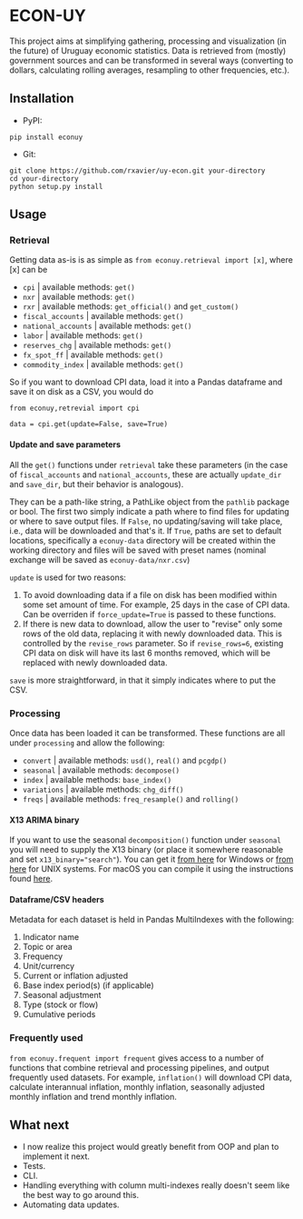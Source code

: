 # ECON-UY

This project aims at simplifying gathering, processing and visualization (in the future) of Uruguay economic statistics. Data is retrieved from (mostly) government sources and can be transformed in several ways (converting to dollars, calculating rolling averages, resampling to other frequencies, etc.).

## Installation

* PyPI:

```
pip install econuy
```


* Git:

```
git clone https://github.com/rxavier/uy-econ.git your-directory
cd your-directory
python setup.py install
```

## Usage

### Retrieval

Getting data as-is is as simple as `from econuy.retrieval import [x]`, where [x] can be
* `cpi` | available methods: `get()`
* `nxr` | available methods: `get()`
* `rxr` | available methods: `get_official()` and `get_custom()`
* `fiscal_accounts` | available methods: `get()`
* `national_accounts` | available methods: `get()`
* `labor` | available methods: `get()`
* `reserves_chg` | available methods: `get()`
* `fx_spot_ff` | available methods: `get()`
* `commodity_index` | available methods: `get()`

So if you want to download CPI data, load it into a Pandas dataframe and save it on disk as a CSV, you would do

```
from econuy,retrevial import cpi

data = cpi.get(update=False, save=True)
```

#### Update and save parameters

All the `get()` functions under `retrieval` take these parameters (in the case of `fiscal_accounts` and `national_accounts`, these are actually `update_dir` and `save_dir`, but their behavior is analogous).

They can be a path-like string, a PathLike object from the `pathlib` package or bool. The first two simply indicate a path where to find files for updating or where to save output files. If `False`, no updating/saving will take place, i.e., data will be downloaded and that's it. If `True`, paths are set to default locations, specifically a `econuy-data` directory will be created within the working directory and files will be saved with preset names (nominal exchange will be saved as `econuy-data/nxr.csv`)

`update` is used for two reasons: 
1) To avoid downloading data if a file on disk has been modified within some set amount of time. For example, 25 days in the case of CPI data. Can be overriden if `force_update=True` is passed to these functions.
2) If there is new data to download, allow the user to "revise" only some rows of the old data, replacing it with newly downloaded data. This is controlled by the `revise_rows` parameter. So if `revise_rows=6`, existing CPI data on disk will have its last 6 months removed, which will be replaced with newly downloaded data.

`save` is more straightforward, in that it simply indicates where to put the CSV.

### Processing

Once data has been loaded it can be transformed. These functions are all under `processing` and allow the following:

* `convert` | available methods: `usd()`, `real()` and `pcgdp()`
* `seasonal` | available methods: `decompose()`
* `index` | available methods: `base_index()`
* `variations` | available methods: `chg_diff()`
* `freqs` | available methods: `freq_resample()` and `rolling()`

#### X13 ARIMA binary

If you want to use the seasonal `decomposition()` function under `seasonal`  you will need to supply the X13 binary (or place it somewhere reasonable and set `x13_binary="search"`). You can get it [from here](https://www.census.gov/srd/www/x13as/x13down_pc.html) for Windows or [from here](https://www.census.gov/srd/www/x13as/x13down_unix.html) for UNIX systems. For macOS you can compile it using the instructions found [here](https://github.com/christophsax/seasonal/wiki/Compiling-X-13ARIMA-SEATS-from-Source-for-OS-X).

#### Dataframe/CSV headers

Metadata for each dataset is held in Pandas MultiIndexes with the following:

1) Indicator name
2) Topic or area
3) Frequency
4) Unit/currency
5) Current or inflation adjusted
6) Base index period(s) (if applicable)
7) Seasonal adjustment
8) Type (stock or flow)
9) Cumulative periods

### Frequently used

`from econuy.frequent import frequent` gives access to a number of functions that combine retrieval and processing pipelines, and output frequently used datasets. For example, `inflation()` will download CPI data, calculate interannual inflation, monthly inflation, seasonally adjusted monthly inflation and trend monthly inflation.

## What next

* I now realize this project would greatly benefit from OOP and plan to implement it next.
* Tests.
* CLI.
* Handling everything with column multi-indexes really doesn't seem like the best way to go around this.
* Automating data updates.
